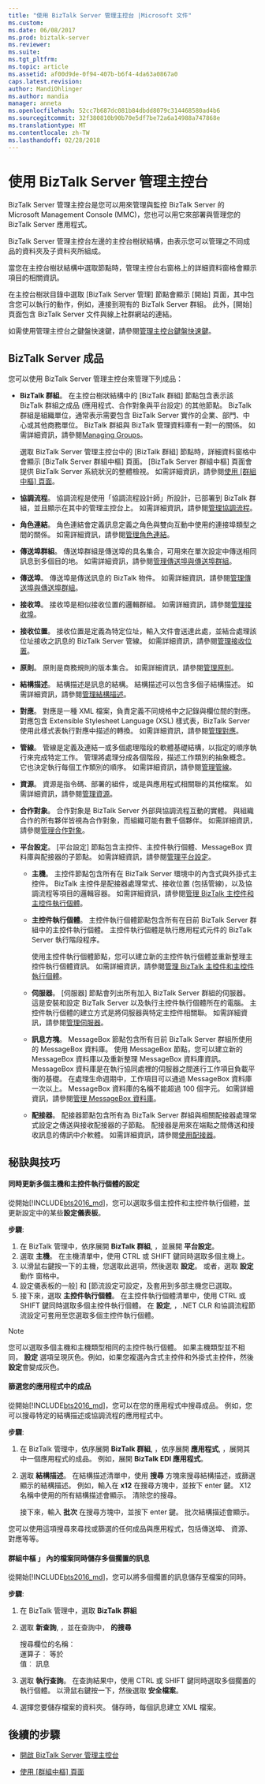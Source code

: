 ```yaml
---
title: "使用 BizTalk Server 管理主控台 |Microsoft 文件"
ms.custom: 
ms.date: 06/08/2017
ms.prod: biztalk-server
ms.reviewer: 
ms.suite: 
ms.tgt_pltfrm: 
ms.topic: article
ms.assetid: af00d9de-0f94-407b-b6f4-4da63a0867a0
caps.latest.revision: 
author: MandiOhlinger
ms.author: mandia
manager: anneta
ms.openlocfilehash: 52cc7b687dc081b84dbdd8079c314468580ad4b6
ms.sourcegitcommit: 32f380810b90b70e5df7be72a6a14988a747868e
ms.translationtype: MT
ms.contentlocale: zh-TW
ms.lasthandoff: 02/28/2018
---
```

# <a name="using-the-biztalk-server-administration-console"></a>使用 BizTalk Server 管理主控台
BizTalk Server 管理主控台是您可以用來管理與監控 BizTalk Server 的 Microsoft Management Console (MMC)，您也可以用它來部署與管理您的 BizTalk Server 應用程式。  
  
 BizTalk Server 管理主控台左邊的主控台樹狀結構，由表示您可以管理之不同成品的資料夾及子資料夾所組成。  
  
 當您在主控台樹狀結構中選取節點時，管理主控台右窗格上的詳細資料窗格會顯示項目的相關資訊。  
  
 在主控台樹狀目錄中選取 [BizTalk Server 管理] 節點會顯示 [開始] 頁面，其中包含您可以執行的動作，例如，連接到現有的 BizTalk Server 群組。 此外，[開始] 頁面包含 BizTalk Server 文件與線上社群網站的連結。  
  
 如需使用管理主控台之鍵盤快速鍵，請參閱[管理主控台鍵盤快速鍵](../core/administration-console-keyboard-shortcuts.md)。  
  
## <a name="biztalk-server-artifacts"></a>BizTalk Server 成品  
 您可以使用 BizTalk Server 管理主控台來管理下列成品：  
  
-   **BizTalk 群組**。 在主控台樹狀結構中的 [BizTalk 群組] 節點包含表示該 BizTalk 群組之成品 (應用程式、合作對象與平台設定) 的其他節點。 BizTalk 群組是組織單位，通常表示需要包含 BizTalk Server 實作的企業、部門、中心或其他商務單位。 BizTalk 群組與 BizTalk 管理資料庫有一對一的關係。 如需詳細資訊，請參閱[Managing Groups](../core/managing-groups.md)。  
  
     選取 BizTalk Server 管理主控台中的 [BizTalk 群組] 節點時，詳細資料窗格中會顯示 [BizTalk Server 群組中樞] 頁面。 [BizTalk Server 群組中樞] 頁面會提供 BizTalk Server 系統狀況的整體檢視。 如需詳細資訊，請參閱[使用 [群組中樞] 頁面](../core/using-the-group-hub-page.md)。  
  
-   **協調流程**。 協調流程是使用「協調流程設計師」所設計，已部署到 BizTalk 群組，並且顯示在其中的管理主控台上。 如需詳細資訊，請參閱[管理協調流程](../core/managing-orchestrations.md)。  
  
-   **角色連結**。 角色連結會定義訊息定義之角色與雙向互動中使用的連接埠類型之間的關係。 如需詳細資訊，請參閱[管理角色連結](../core/managing-role-links.md)。  
  
-   **傳送埠群組**。 傳送埠群組是傳送埠的具名集合，可用來在單次設定中傳送相同訊息到多個目的地。 如需詳細資訊，請參閱[管理傳送埠與傳送埠群組](../core/managing-send-ports-and-send-port-groups.md)。  
  
-   **傳送埠**。 傳送埠是傳送訊息的 BizTalk 物件。 如需詳細資訊，請參閱[管理傳送埠與傳送埠群組](../core/managing-send-ports-and-send-port-groups.md)。  
  
-   **接收埠**。 接收埠是相似接收位置的邏輯群組。 如需詳細資訊，請參閱[管理接收埠](../core/managing-receive-ports.md)。  
  
-   **接收位置**。 接收位置是定義為特定位址，輸入文件會送達此處，並結合處理該位址接收之訊息的 BizTalk Server 管線。 如需詳細資訊，請參閱[管理接收位置](../core/managing-receive-locations.md)。  
  
-   **原則**。 原則是商務規則的版本集合。 如需詳細資訊，請參閱[管理原則](../core/managing-policies.md)。  
  
-   **結構描述**。 結構描述是訊息的結構。 結構描述可以包含多個子結構描述。 如需詳細資訊，請參閱[管理結構描述](../core/managing-schemas.md)。  
  
-   **對應**。 對應是一種 XML 檔案，負責定義不同規格中之記錄與欄位間的對應。 對應包含 Extensible Stylesheet Language (XSL) 樣式表，BizTalk Server 使用此樣式表執行對應中描述的轉換。 如需詳細資訊，請參閱[管理對應](../core/managing-maps.md)。  
  
-   **管線**。 管線是定義及連結一或多個處理階段的軟體基礎結構，以指定的順序執行來完成特定工作。 管理將處理分成各個階段，描述工作類別的抽象概念。 它也決定執行每個工作類別的順序。 如需詳細資訊，請參閱[管理管線](../core/managing-pipelines.md)。  
  
-   **資源**。 資源是指令碼、部署的組件，或是與應用程式相關聯的其他檔案。 如需詳細資訊，請參閱[管理資源](../core/managing-resources.md)。  
  
-   **合作對象**。 合作對象是 BizTalk Server 外部與協調流程互動的實體。 與組織合作的所有夥伴皆視為合作對象，而組織可能有數千個夥伴。 如需詳細資訊，請參閱[管理合作對象](../core/managing-parties.md)。  
  
-   **平台設定**。 [平台設定] 節點包含主控件、主控件執行個體、MessageBox 資料庫與配接器的子節點。 如需詳細資訊，請參閱[管理平台設定](../core/managing-platform-settings.md)。  
  
    -   **主機**。 主控件節點包含所有在 BizTalk Server 環境中的內含式與外掛式主控件。 BizTalk 主控件是配接器處理常式、接收位置 (包括管線)，以及協調流程等項目的邏輯容器。 如需詳細資訊，請參閱[管理 BizTalk 主控件和主控件執行個體](../core/managing-biztalk-hosts-and-host-instances.md)。  
  
    -   **主控件執行個體**。 主控件執行個體節點包含所有在目前 BizTalk Server 群組中的主控件執行個體。 主控件執行個體是執行應用程式元件的 BizTalk Server 執行階段程序。  
  
         使用主控件執行個體節點，您可以建立新的主控件執行個體並重新整理主控件執行個體資訊。 如需詳細資訊，請參閱[管理 BizTalk 主控件和主控件執行個體](../core/managing-biztalk-hosts-and-host-instances.md)。  
  
    -   **伺服器**。 [伺服器] 節點會列出所有加入 BizTalk Server 群組的伺服器。 這是安裝和設定 BizTalk Server 以及執行主控件執行個體所在的電腦。 主控件執行個體的建立方式是將伺服器與特定主控件相關聯。 如需詳細資訊，請參閱[管理伺服器](../core/managing-servers.md)。  
  
    -   **訊息方塊**。 MessageBox 節點包含所有目前 BizTalk Server 群組所使用的 MessageBox 資料庫。 使用 MessageBox 節點，您可以建立新的 MessageBox 資料庫以及重新整理 MessageBox 資料庫資訊。 MessageBox 資料庫是在執行協同處裡的伺服器之間進行工作項目負載平衡的基礎。 在處理生命週期中，工作項目可以通過 MessageBox 資料庫一次以上。 MessageBox 資料庫的名稱不能超過 100 個字元。 如需詳細資訊，請參閱[管理 MessageBox 資料庫](../core/managing-messagebox-databases.md)。  
  
    -   **配接器**。 配接器節點包含所有為 BizTalk Server 群組與相關配接器處理常式設定之傳送與接收配接器的子節點。 配接器是用來在端點之間傳送和接收訊息的傳訊中介軟體。 如需詳細資訊，請參閱[使用配接器](../core/using-adapters.md)。  

## <a name="tips-and-tricks"></a>秘訣與技巧

#### <a name="update-settings-for-multiple-hosts-and-host-instances-simultaneously"></a>同時更新多個主機和主控件執行個體的設定
從開始[!INCLUDE[bts2016_md](../includes/bts2016-md.md)]，您可以選取多個主控件和主控件執行個體，並更新設定中的某些**設定儀表板**。

**步驟**:

1. 在 BizTalk 管理中，依序展開 **BizTalk 群組**, ，並展開 **平台設定**。
2. 選取 **主機**。 在主機清單中，使用 CTRL 或 SHIFT 鍵同時選取多個主機上。
3. 以滑鼠右鍵按一下的主機，您選取此選項，然後選取 **設定**。 或者，選取 **設定** 動作 窗格中。
4. 設定儀表板的一般] 和 [節流設定可設定，及套用到多部主機您已選取。 
5. 接下來，選取 **主控件執行個體**。 在主控件執行個體清單中，使用 CTRL 或 SHIFT 鍵同時選取多個主控件執行個體。 在 **設定**, ，.NET CLR 和協調流程節流設定可套用至您選取多個主控件執行個體。 

> [!NOTE]
> 您可以選取多個主機和主機類型相同的主控件執行個體。 如果主機類型並不相同， **設定** 選項呈現灰色。例如，如果您複選內含式主控件和外掛式主控件，然後**設定**會變成灰色。

#### <a name="filter-artifacts-in-your-application"></a>篩選您的應用程式中的成品
從開始[!INCLUDE[bts2016_md](../includes/bts2016-md.md)]，您可以在您的應用程式中搜尋成品。 例如，您可以搜尋特定的結構描述或協調流程的應用程式中。 

**步驟**:

1. 在 BizTalk 管理中，依序展開 **BizTalk 群組**, ，依序展開 **應用程式**, ，展開其中一個應用程式的成品。 例如，展開  **BizTalk EDI 應用程式**。 
2. 選取 **結構描述**。 在結構描述清單中，使用 **搜尋** 方塊來搜尋結構描述，或篩選顯示的結構描述。 例如，輸入在 **x12** 在搜尋方塊中，並按下 enter 鍵。 X12 名稱中使用的所有結構描述會顯示。 清除您的搜尋。 

    接下來，輸入 **批次** 在搜尋方塊中，並按下 enter 鍵。 批次結構描述會顯示。 
    
您可以使用這項搜尋來尋找或篩選的任何成品與應用程式，包括傳送埠、 資源、 對應等等。 

#### <a name="save-multiple-suspended-messages-simultaneously-to-a-file-within-group-hub"></a>群組中樞 」 內的檔案同時儲存多個擱置的訊息 
從開始[!INCLUDE[bts2016_md](../includes/bts2016-md.md)]，您可以將多個擱置的訊息儲存至檔案的同時。

**步驟**:

1. 在 BizTalk 管理中，選取 **BizTalk 群組**
2. 選取 **新查詢**, ，並在查詢中， **的搜尋**

    搜尋欄位的名稱︰  
    運算子︰ 等於  
    值︰ 訊息
3. 選取 **執行查詢**。 在查詢結果中，使用 CTRL 或 SHIFT 鍵同時選取多個擱置的執行個體。 以滑鼠右鍵按一下，然後選取 **安全檔案**。 
4. 選擇您要儲存檔案的資料夾。 儲存時，每個訊息建立 XML 檔案。

## <a name="next-steps"></a>後續的步驟
  
-   [開啟 BizTalk Server 管理主控台](../core/how-to-open-the-biztalk-server-administration-console.md)  
  
-   [使用 [群組中樞] 頁面](../core/using-the-group-hub-page.md)

